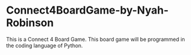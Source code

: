 # Connect4BoardGame-by-Nyah-Robinson
This is a Connect 4 Board Game.
This board game will be programmed in the coding language of Python.
